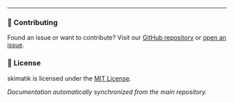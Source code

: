---

### 🤝 Contributing
Found an issue or want to contribute? Visit our [GitHub repository](https://github.com/nhalm/skimatik) or [open an issue](https://github.com/nhalm/skimatik/issues).

### 📄 License
skimatik is licensed under the [MIT License](https://github.com/nhalm/skimatik/blob/main/LICENSE).

*Documentation automatically synchronized from the main repository.* 